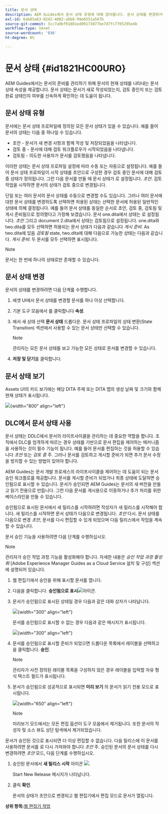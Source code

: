 ```yaml
---
title: 문서 상태
description: AEM Guides에서 문서 상태 유형에 대해 알아봅니다. 문서 상태를 변경하거나 보는 방법을 알고 DLC에서 문서 상태를 사용할 수 있습니다.
exl-id: 6ab85a63-02d2-4802-a6b8-99e6551a567b
source-git-commit: 3cc7a9bf91881ed09173077be7d7fc7705295e4b
workflow-type: tm+mt
source-wordcount: '936'
ht-degree: 0%

---
```


# 문서 상태 {#id1821HC00URO}

AEM Guides에서는 문서의 준비를 관리하기 위해 문서의 현재 상태를 나타내는 문서 상태 속성을 제공합니다. 문서 상태는 문서가 새로 작성되었는지, 검토 중인지 또는 검토 완료 상태인지 여부를 신속하게 확인하는 데 도움이 됩니다.

## 문서 상태 유형

문서에는 문서 상태 프로파일에 정의된 모든 문서 상태가 있을 수 있습니다. 예를 들어 문서의 상태는 다음 중 하나일 수 있습니다.

- 초안 - 문서가 새 변경 사항과 함께 작성 및 저장되었음을 나타냅니다.
- 검토 중 - 문서에 대해 검토 워크플로우가 시작되었음을 나타냅니다.
- 검토됨 - 의도한 사용자가 문서를 검토했음을 나타냅니다.

이러한 상태는 문서 상태 프로파일 설정에 따라 수동 또는 자동으로 설정됩니다. 예를 들어 문서 상태 프로파일이 시작 상태를 초안으로 구성한 경우 검토 중인 문서에 대해 검토 중 상태가 정의됩니다. 그런 다음 문서를 만들 때 문서 상태가 로 설정됩니다. *초안*. 검토 작업을 시작하면 문서의 상태가 검토 중으로 변경됩니다.

단일 또는 여러 문서의 문서 상태를 수동으로 변경할 수도 있습니다. 그러나 여러 문서에 대한 문서 상태를 변경하도록 선택하면 허용된 상태는 선택한 문서에 허용된 일반적인 상태에 의해 결정됩니다. 예를 들어 문서 상태를 동일한 순서로 초안, 검토 중, 검토됨 및 게시 준비됨으로 정의했다고 가정해 보겠습니다. 문서 one.dita에서 상태는 로 설정됩니다. *초안* 그리고 document 2.dita에서 상태는 검토됨으로 설정됩니다. one.dita와 two.dita를 모두 선택하면 허용되는 문서 상태가 다음과 같습니다 *게시 준비*. As two.dita에 있음 *검토됨* state, two.dita에 대해 다음으로 가능한 상태는 다음과 같습니다. *게시 준비*: 두 문서를 모두 선택하면 표시됩니다.

>[!NOTE]
>
> 문서는 한 번에 하나의 상태로만 존재할 수 있습니다.

## 문서 상태 변경

문서의 상태를 변경하려면 다음 단계를 수행합니다.

1. 에셋 UI에서 문서 상태를 변경할 문서를 하나 이상 선택합니다.
1. 기본 도구 모음에서 를 클릭합니다 **속성**.
1. 에서 새 상태 선택 **문서 상태** 드롭다운. 문서 상태 프로파일의 상태 변환(State Transition) 섹션에서 사용할 수 있는 문서 상태만 선택할 수 있습니다.

   >[!NOTE]
   >
   >관리자는 모든 문서 상태를 보고 가능한 모든 상태로 문서를 변경할 수 있습니다.

1. **저장 및 닫기**&#x200B;를 클릭합니다.

## 문서 상태 보기

Assets UI의 카드 보기에는 해당 DITA 주제 또는 DITA 맵의 생성 날짜 및 크기와 함께 현재 상태가 표시됩니다.

![](images/document_state.png){width="800" align="left"}

## DLC에서 문서 상태 사용

문서 상태는 DDLC에서 문서의 라이프사이클을 관리하는 데 중요한 역할을 합니다. 조직에서 DLC를 엄격하게 따르는 경우 상태를 기반으로 문서 편집을 제어하는 메커니즘을 사용하는 것이 필수 기능이 됩니다. 예를 들어 문서를 편집하는 것을 허용할 수 있습니다 *초안* 또는 *검토 중* 주. 그러나 문서를 검토하고 게시할 준비가 되면 추가 문서 수정을 방지할 수 있는 방법이 있어야 합니다.

AEM Guides는 문서 개발 프로세스의 라이프사이클을 제어하는 데 도움이 되는 문서 승인 워크플로를 제공합니다. 문서를 게시할 준비가 되었거나 최종 상태에 도달하면 승인됨으로 표시할 수 있습니다. 문서가 승인되면 AEM Guides는 문서의 새 버전을 만들고 읽기 전용으로 만듭니다. 그런 다음 문서를 게시용으로 이동하거나 추가 처리를 위한 베이스라인을 만들 수 있습니다.

승인됨으로 표시된 문서에서 새 릴리스를 시작하려면 작성자가 새 릴리스를 시작해야 합니다. 새 릴리스를 시작하면 문서 상태가 다음으로 변경됩니다. *초안* 다시. 문서 상태를 다음으로 변경 *초안*, 문서를 다시 편집할 수 있게 되었으며 다음 릴리스에서 작업을 계속할 수 있습니다.

문서 승인 기능을 사용하려면 다음 단계를 수행하십시오.

>[!NOTE]
>
> 관리자가 승인 작업 과정 기능을 활성화해야 합니다. 자세한 내용은 *승인 작업 과정 활성화* [Adobe Experience Manager Guides as a Cloud Service 설치 및 구성] 섹션에 설명되어 있습니다.

1. 웹 편집기에서 승인을 위해 표시할 문서를 엽니다.

1. 다음을 클릭합니다. **승인됨으로 표시**![](images/mark_approve_icon.svg)&#x200B;아이콘.

1. 문서가 승인됨으로 표시된 상태일 경우 다음과 같은 대화 상자가 나타납니다.

   ![](images/mark-approved-correct-state.png){width="300" align="left"}

   문서를 승인됨으로 표시할 수 없는 경우 다음과 같은 메시지가 표시됩니다.

   ![](images/mark-approved-incorrect-state.png){width="300" align="left"}

1. 문서를 승인됨으로 표시할 준비가 되었으면 드롭다운 목록에서 레이블을 선택하고 을 클릭합니다. **승인**.

   >[!NOTE]
   >
   > 관리자가 사전 정의된 레이블 목록을 구성하지 않은 경우 레이블을 입력할 자유 형식 텍스트 필드가 표시됩니다.

1. 문서가 승인됨으로 성공적으로 표시되면 **미리 보기** 의 문서가 읽기 전용 모드로 표시됩니다.

   ![](images/approved-doc-read-only.png){width="650" align="left"}

   >[!NOTE]
   >
   > 미리보기 모드에서는 모든 편집 옵션이 도구 모음에서 제거됩니다. 또한 문서의 작성자 및 소스 뷰도 상단 탐색에서 제거되었습니다.


문서가 승인된 것으로 표시되면 더 이상 편집할 수 없습니다. 다음 릴리스에 이 문서를 사용하려면 문서를 로 다시 가져와야 합니다 *초안* 주. 승인된 문서의 문서 상태를 다시 변경하려면 *초안* 모드, 다음 단계를 수행하십시오.

1. 승인된 문서에서 **새 릴리스 시작** 아이콘 ![](images/approved-restart-draft-mode-icon.svg).

   Start New Release 메시지가 나타납니다.

1. 클릭 **확인**.

   문서의 상태가 초안으로 변경되고 웹 편집기에서 편집 모드로 문서가 열립니다.


**상위 항목:**[&#x200B;웹 편집기 작업](web-editor.md)
